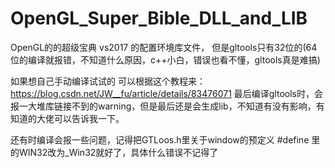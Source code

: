# OpenGL_Super_Bible_DLL_and_LIB

OpenGL的的超级宝典 vs2017 的配置环境库文件， 但是gltools只有32位的(64位的编译就报错，不知道什么原因，c++小白，错误也看不懂，gltools真是难搞)


如果想自己手动编译试试的   可以根据这个教程来：https://blog.csdn.net/JW__fu/article/details/83476071
最后编译gltools时，会报一大堆库链接不到的warning，但是最后还是会生成lib，不知道有没有影响，有知道的大佬可以告诉我一下。

还有时编译会报一些问题，记得把GTLoos.h里关于window的预定义  #define 里的WIN32改为_Win32就好了，具体什么错误不记得了
